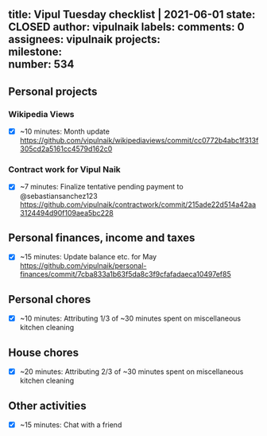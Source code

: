 title:	Vipul Tuesday checklist | 2021-06-01
state:	CLOSED
author:	vipulnaik
labels:	
comments:	0
assignees:	vipulnaik
projects:	
milestone:	
number:	534
--
## Personal projects

### Wikipedia Views

- [x] ~10 minutes: Month update https://github.com/vipulnaik/wikipediaviews/commit/cc0772b4abc1f313f305cd2a5161cc4579d162c0

### Contract work for Vipul Naik

- [x] ~7 minutes: Finalize tentative pending payment to @sebastiansanchez123 https://github.com/vipulnaik/contractwork/commit/215ade22d514a42aa3124494d90f109aea5bc228

## Personal finances, income and taxes

- [x] ~15 minutes: Update balance etc. for May https://github.com/vipulnaik/personal-finances/commit/7cba833a1b63f5da8c3f9cfafadaeca10497ef85

## Personal chores

- [x] ~10 minutes: Attributing 1/3 of ~30 minutes spent on miscellaneous kitchen cleaning

## House chores

- [x] ~20 minutes: Attributing 2/3 of ~30 minutes spent on miscellaneous kitchen cleaning

## Other activities

- [x] ~15 minutes: Chat with a friend
